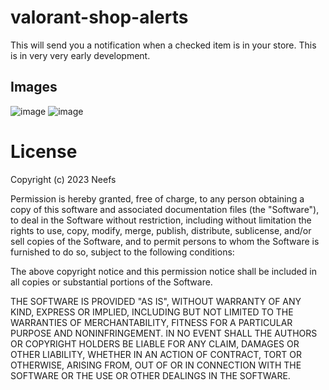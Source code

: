# valorant-shop-alerts
This will send you a notification when a checked item is in your store.
This is in very very early development.

## Images
![image](https://r2.e-z.host/a7e95a7a-3c83-4100-b82b-75696f51113b/qyn5fkwx.png)
![image](https://r2.e-z.host/a7e95a7a-3c83-4100-b82b-75696f51113b/4mvtlhi0.png)

# License

Copyright (c) 2023 Neefs

Permission is hereby granted, free of charge, to any person obtaining a copy
of this software and associated documentation files (the "Software"), to deal
in the Software without restriction, including without limitation the rights
to use, copy, modify, merge, publish, distribute, sublicense, and/or sell
copies of the Software, and to permit persons to whom the Software is
furnished to do so, subject to the following conditions:

The above copyright notice and this permission notice shall be included in all
copies or substantial portions of the Software.

THE SOFTWARE IS PROVIDED "AS IS", WITHOUT WARRANTY OF ANY KIND, EXPRESS OR
IMPLIED, INCLUDING BUT NOT LIMITED TO THE WARRANTIES OF MERCHANTABILITY,
FITNESS FOR A PARTICULAR PURPOSE AND NONINFRINGEMENT. IN NO EVENT SHALL THE
AUTHORS OR COPYRIGHT HOLDERS BE LIABLE FOR ANY CLAIM, DAMAGES OR OTHER
LIABILITY, WHETHER IN AN ACTION OF CONTRACT, TORT OR OTHERWISE, ARISING FROM,
OUT OF OR IN CONNECTION WITH THE SOFTWARE OR THE USE OR OTHER DEALINGS IN THE
SOFTWARE.
